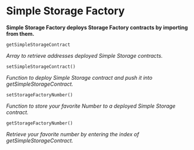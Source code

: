 # Simple Storage Factory

**Simple Storage Factory deploys Storage Factory contracts by importing from them.**

```
getSimpleStorageContract
```
*Array to retrieve addresses deployed Simple Storage contracts.*

```
setSimpleStorageContract()
```
*Function to deploy Simple Storage contract and push it into getSimpleStorageContract.*

```
setStorageFactoryNumber()
```
*Function to store your favorite Number to a deployed Simple Storage contract.*

```
getStorageFactoryNumber()
```
*Retrieve your favorite number by entering the index of getSimpleStorageContract.*
